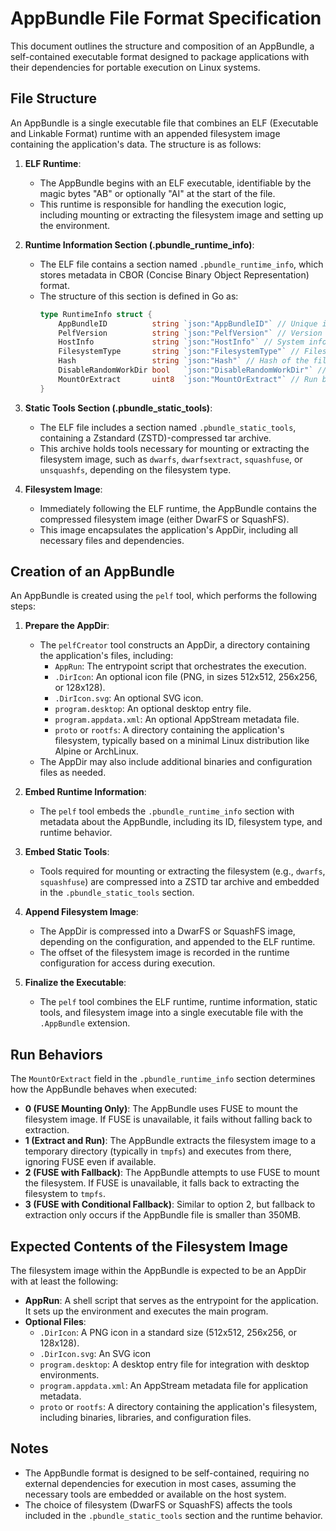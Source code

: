 # AppBundle File Format Specification

This document outlines the structure and composition of an AppBundle, a self-contained executable format designed to package applications with their dependencies for portable execution on Linux systems.

## File Structure

An AppBundle is a single executable file that combines an ELF (Executable and Linkable Format) runtime with an appended filesystem image containing the application's data. The structure is as follows:

1. **ELF Runtime**:
   - The AppBundle begins with an ELF executable, identifiable by the magic bytes "AB" or optionally "AI" at the start of the file.
   - This runtime is responsible for handling the execution logic, including mounting or extracting the filesystem image and setting up the environment.

2. **Runtime Information Section (.pbundle_runtime_info)**:
   - The ELF file contains a section named `.pbundle_runtime_info`, which stores metadata in CBOR (Concise Binary Object Representation) format.
   - The structure of this section is defined in Go as:
     ```go
     type RuntimeInfo struct {
         AppBundleID          string `json:"AppBundleID"` // Unique identifier for the AppBundle
         PelfVersion          string `json:"PelfVersion"` // Version of the pelf tool used to create the AppBundle
         HostInfo             string `json:"HostInfo"` // System information from `uname -mrsp(v)`
         FilesystemType       string `json:"FilesystemType"` // Filesystem type: "dwarfs" or "squashfs"
         Hash                 string `json:"Hash"` // Hash of the filesystem image
         DisableRandomWorkDir bool   `json:"DisableRandomWorkDir"` // Whether to use a fixed working directory
         MountOrExtract       uint8  `json:"MountOrExtract"` // Run behavior: 0 (FUSE only), 1 (Extract only), 2 (FUSE with extract fallback), 3 (FUSE with extract fallback for files < 350MB)
     }
     ```

3. **Static Tools Section (.pbundle_static_tools)**:
   - The ELF file includes a section named `.pbundle_static_tools`, containing a Zstandard (ZSTD)-compressed tar archive.
   - This archive holds tools necessary for mounting or extracting the filesystem image, such as `dwarfs`, `dwarfsextract`, `squashfuse`, or `unsquashfs`, depending on the filesystem type.

4. **Filesystem Image**:
   - Immediately following the ELF runtime, the AppBundle contains the compressed filesystem image (either DwarFS or SquashFS).
   - This image encapsulates the application's AppDir, including all necessary files and dependencies.

## Creation of an AppBundle

An AppBundle is created using the `pelf` tool, which performs the following steps:

1. **Prepare the AppDir**:
   - The `pelfCreator` tool constructs an AppDir, a directory containing the application's files, including:
     - `AppRun`: The entrypoint script that orchestrates the execution.
     - `.DirIcon`: An optional icon file (PNG, in sizes 512x512, 256x256, or 128x128).
     - `.DirIcon.svg`: An optional SVG icon.
     - `program.desktop`: An optional desktop entry file.
     - `program.appdata.xml`: An optional AppStream metadata file.
     - `proto` or `rootfs`: A directory containing the application's filesystem, typically based on a minimal Linux distribution like Alpine or ArchLinux.
   - The AppDir may also include additional binaries and configuration files as needed.

2. **Embed Runtime Information**:
   - The `pelf` tool embeds the `.pbundle_runtime_info` section with metadata about the AppBundle, including its ID, filesystem type, and runtime behavior.

3. **Embed Static Tools**:
   - Tools required for mounting or extracting the filesystem (e.g., `dwarfs`, `squashfuse`) are compressed into a ZSTD tar archive and embedded in the `.pbundle_static_tools` section.

4. **Append Filesystem Image**:
   - The AppDir is compressed into a DwarFS or SquashFS image, depending on the configuration, and appended to the ELF runtime.
   - The offset of the filesystem image is recorded in the runtime configuration for access during execution.

5. **Finalize the Executable**:
   - The `pelf` tool combines the ELF runtime, runtime information, static tools, and filesystem image into a single executable file with the `.AppBundle` extension.

## Run Behaviors

The `MountOrExtract` field in the `.pbundle_runtime_info` section determines how the AppBundle behaves when executed:

- **0 (FUSE Mounting Only)**: The AppBundle uses FUSE to mount the filesystem image. If FUSE is unavailable, it fails without falling back to extraction.
- **1 (Extract and Run)**: The AppBundle extracts the filesystem image to a temporary directory (typically in `tmpfs`) and executes from there, ignoring FUSE even if available.
- **2 (FUSE with Fallback)**: The AppBundle attempts to use FUSE to mount the filesystem. If FUSE is unavailable, it falls back to extracting the filesystem to `tmpfs`.
- **3 (FUSE with Conditional Fallback)**: Similar to option 2, but fallback to extraction only occurs if the AppBundle file is smaller than 350MB.

## Expected Contents of the Filesystem Image

The filesystem image within the AppBundle is expected to be an AppDir with at least the following:

- **AppRun**: A shell script that serves as the entrypoint for the application. It sets up the environment and executes the main program.
- **Optional Files**:
  - `.DirIcon`: A PNG icon in a standard size (512x512, 256x256, or 128x128).
  - `.DirIcon.svg`: An SVG icon
  - `program.desktop`: A desktop entry file for integration with desktop environments.
  - `program.appdata.xml`: An AppStream metadata file for application metadata.
  - `proto` or `rootfs`: A directory containing the application's filesystem, including binaries, libraries, and configuration files.

## Notes

- The AppBundle format is designed to be self-contained, requiring no external dependencies for execution in most cases, assuming the necessary tools are embedded or available on the host system.
- The choice of filesystem (DwarFS or SquashFS) affects the tools included in the `.pbundle_static_tools` section and the runtime behavior.
